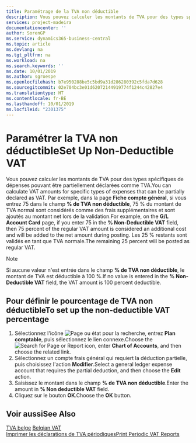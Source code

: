 ```yaml
---
title: Paramétrage de la TVA non déductible
description: Vous pouvez calculer les montants de TVA pour des types spécifiques de dépenses pouvant être partiellement déclarées comme TVA.
services: project-madeira
documentationcenter: ''
author: SorenGP
ms.service: dynamics365-business-central
ms.topic: article
ms.devlang: na
ms.tgt_pltfrm: na
ms.workload: na
ms.search.keywords: ''
ms.date: 10/01/2019
ms.author: sgroespe
ms.openlocfilehash: b7e950288be5c5bd9a31d286280392c5fda7d628
ms.sourcegitcommit: 02e704bc3e01d62072144919774f1244c42827e4
ms.translationtype: HT
ms.contentlocale: fr-BE
ms.lasthandoff: 10/01/2019
ms.locfileid: "2301375"
---
```

# <a name="set-up-non-deductible-vat"></a><span data-ttu-id="5566e-103">Paramétrer la TVA non déductible</span><span class="sxs-lookup"><span data-stu-id="5566e-103">Set Up Non-Deductible VAT</span></span>
<span data-ttu-id="5566e-104">Vous pouvez calculer les montants de TVA pour des types spécifiques de dépenses pouvant être partiellement déclarées comme TVA.</span><span class="sxs-lookup"><span data-stu-id="5566e-104">You can calculate VAT amounts for specific types of expenses that can be partially declared as VAT.</span></span> <span data-ttu-id="5566e-105">Par exemple, dans la page **Fiche compte général**, si vous entrez 75 dans le champ **% de TVA non déductible**, 75 % du montant de TVA normal sont considérés comme des frais supplémentaires et sont ajoutés au montant net lors de la validation.</span><span class="sxs-lookup"><span data-stu-id="5566e-105">For example, on the **G/L Account Card** page, if you enter 75 in the **% Non-Deductible VAT** field, then 75 percent of the regular VAT amount is considered an additional cost and will be added to the net amount during posting.</span></span> <span data-ttu-id="5566e-106">Les 25 % restants sont validés en tant que TVA normale.</span><span class="sxs-lookup"><span data-stu-id="5566e-106">The remaining 25 percent will be posted as regular VAT.</span></span>  

> [!NOTE]  
>  <span data-ttu-id="5566e-107">Si aucune valeur n'est entrée dans le champ **% de TVA non déductible**, le montant de TVA est déductible à 100 %.</span><span class="sxs-lookup"><span data-stu-id="5566e-107">If no value is entered in the **% Non-Deductible VAT** field, the VAT amount is 100 percent deductible.</span></span>  

## <a name="to-set-up-the-non-deductible-vat-percentage"></a><span data-ttu-id="5566e-108">Pour définir le pourcentage de TVA non déductible</span><span class="sxs-lookup"><span data-stu-id="5566e-108">To set up the non-deductible VAT percentage</span></span>  

1.  <span data-ttu-id="5566e-109">Sélectionnez l'icône ![Page ou état pour la recherche](../../media/ui-search/search_small.png "Page ou état pour la recherche"), entrez **Plan comptable**, puis sélectionnez le lien connexe.</span><span class="sxs-lookup"><span data-stu-id="5566e-109">Choose the ![Search for Page or Report](../../media/ui-search/search_small.png "Search for Page or Report icon") icon, enter **Chart of Accounts**, and then choose the related link.</span></span>  
2.  <span data-ttu-id="5566e-110">Sélectionnez un compte frais général qui requiert la déduction partielle, puis choisissez l'action **Modifier**.</span><span class="sxs-lookup"><span data-stu-id="5566e-110">Select a general ledger expense account that requires the partial deduction, and then choose the **Edit** action.</span></span>  
3.  <span data-ttu-id="5566e-111">Saisissez le montant dans le champ **% de TVA non déductible**.</span><span class="sxs-lookup"><span data-stu-id="5566e-111">Enter the amount in **% Non deductible VAT** field.</span></span>  
4.  <span data-ttu-id="5566e-112">Cliquez sur le bouton **OK**.</span><span class="sxs-lookup"><span data-stu-id="5566e-112">Choose the **OK** button.</span></span>  

## <a name="see-also"></a><span data-ttu-id="5566e-113">Voir aussi</span><span class="sxs-lookup"><span data-stu-id="5566e-113">See Also</span></span>  
 <span data-ttu-id="5566e-114">[TVA belge](belgian-vat.md) </span><span class="sxs-lookup"><span data-stu-id="5566e-114">[Belgian VAT](belgian-vat.md) </span></span>  
 [<span data-ttu-id="5566e-115">Imprimer les déclarations de TVA périodiques</span><span class="sxs-lookup"><span data-stu-id="5566e-115">Print Periodic VAT Reports</span></span>](how-to-print-periodic-vat-reports.md)
